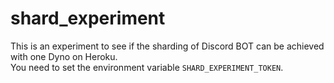 # shard_experiment
This is an experiment to see if the sharding of Discord BOT can be achieved with one Dyno on Heroku.  
You need to set the environment variable `SHARD_EXPERIMENT_TOKEN`.  
